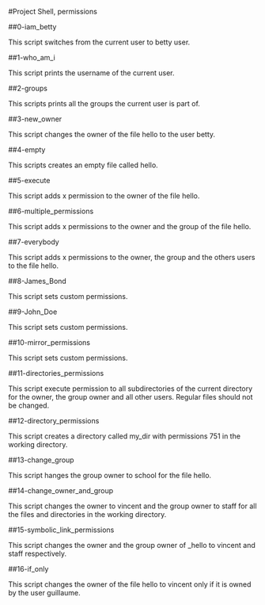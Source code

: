 #Project Shell, permissions

##0-iam_betty

This script switches from the current user to betty user.

##1-who_am_i

This script prints the username of the current user.

##2-groups

This scripts prints all the groups the current user is part of.

##3-new_owner

This script changes the owner of the file hello to the user betty.

##4-empty

This scripts creates an empty file called hello.

##5-execute

This script adds x permission to the owner of the file hello.

##6-multiple_permissions

This script adds x permissions to the owner and the group of the file hello. 

##7-everybody

This script adds x permissions to the owner, the group and the others users to the file hello.

##8-James_Bond

This script sets custom permissions.

##9-John_Doe

This script sets custom permissions.

##10-mirror_permissions

This script sets custom permissions.

##11-directories_permissions

This script execute permission to all subdirectories of the current directory for the owner, the group owner and all other users. Regular files should not be changed.

##12-directory_permissions

This script creates a directory called my_dir with permissions 751 in the working directory.

##13-change_group

This script hanges the group owner to school for the file hello.

##14-change_owner_and_group

This script changes the owner to vincent and the group owner to staff for all the files and directories in the working directory.

##15-symbolic_link_permissions

This script changes the owner and the group owner of _hello to vincent and staff respectively.

##16-if_only

This script changes the owner of the file hello to vincent only if it is owned by the user guillaume.
